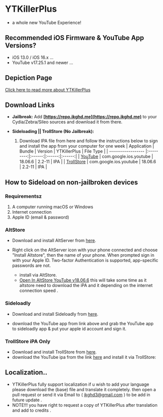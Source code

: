 # YTKillerPlus
* a whole new YouTube Experience!

## Recommended iOS Firmware & YouTube App Versions?
* iOS 13.0 / iOS 16.x ...
* YouTube v17.25.1 and newer ...


## Depiction Page
[Click here to read more about YTKillerPlus](https://repo.ikghd.me/depictions/?p=me.ikghd.ytkplus)

## Download Links

* **Jailbreak:** Add __[https://repo.ikghd.me](https://repo.ikghd.me)__ to your Cydia/Zebra/Sileo sources and download it from there.
* **Sideloading || TrollStore (No Jailbreak):**

    1. Download IPA file from here and follow the instructions below to sign and install the app from your computer for one week
        | Application | Bundle | Version | YTKillerPlus | File Type |
        | ------------------ |:---------:|:------:|:------:|:------:|
        | [YouTube](https://ikghd.site/iPA/YouTube_v18.06.6.ipa) | com.google.ios.youtube | 18.06.6 | 2.2-11 | IPA |
        | [TrollStore](https://ikghd.site/iPA/YouTube_v18.06.6.ipa) | com.google.ios.youtube | 18.06.6 | 2.2-11 | IPA |


## How to Sideload on non-jailbroken devices
### Requirementsz
1. A computer running macOS or Windows
2. Internet connection
3. Apple ID (email & password)


### AltStore
* Download and install AltServer from [here](https://altstore.io).

* Right click on the AltServer icon with your phone connected and choose "Install Altstore", then the name of your phone. When prompted sign in with your Apple ID. Two-factor Authentication is supported, app-specific passwords are not.

    * install via AltStore.
    * [Open In AltStore YouTube v18.06.6](https://tinyurl.com/) this will take some time as it altstore need to download the iPA and it depending on the internet connection speed .



### Sideloadly
* Download and install Sideloadly from [here](https://sideloadly.io).

* download the YouTube app from link above and grab the YouTube app to sideloadly app & put your apple id account and sign it.


### TrollStore iPA Only
* Download and install TrollStore from [here](https://github.com/opa334/TrollStore).
* download the YouTube ipa from the link [here](https://ikghd.site/iPA/YouTube_v18.06.6.ipa) and install it via TrollStore:


## Localization..
* YTKillerPlus fully support localization if u wish to add your language please download the (base) file and translate it completely. then open a pull request or send it via Email to ( ikghd3@gmail.com ) to be add in future update .
* NOTE!!! you have right to request a copy of YTKillerPlus after translation and add to credits .
